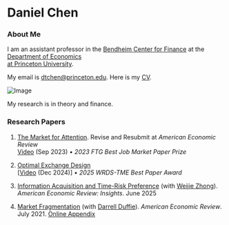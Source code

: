 # Daniel Chen
### About Me

I am an assistant professor in the [Bendheim Center for Finance](https://bcf.princeton.edu) at the [Department of Economics   
at Princeton University](https://economics.princeton.edu). 



My email is dtchen@princeton.edu. Here is my [CV](CVAug2025.pdf).


![Image](https://dtc1995.github.io/danielchenpic.png)

My research is in theory and finance.

### Research Papers
1. [The Market for Attention](https://dtc1995.github.io/attention.html). Revise and Resubmit at *American Economic Review*\
   [Video](...) (Sep 2023) • _2023 FTG Best Job Market Paper Prize_
   

2.  [Optimal Exchange Design](https://dtc1995.github.io/OEDOct.pdf)\
   [[Video](https://www.youtube.com/watch?v=ovJwCV2iux0&t=3157s) (Dec 2024)] • _2025 WRDS-TME Best Paper Award_

3.  [Information Acquisition and Time-Risk Preference](https://dtc1995.github.io/chen-zhong-2025-information-acquisition-and-time-risk-preference.pdf) (with [Weijie Zhong](https://wjzhong.com)). *American Economic Review: Insights*. June 2025
 
4.  [Market Fragmentation](https://www.gsb.stanford.edu/sites/default/files/paper-or-publication/aer.marketfrag.pdf) (with [Darrell Duffie](https://www.darrellduffie.com)). *American Economic Review*. July 2021. [Online Appendix](https://dtc1995.github.io/ChenDuffieOnlineAppendixFeb2021.pdf)  


